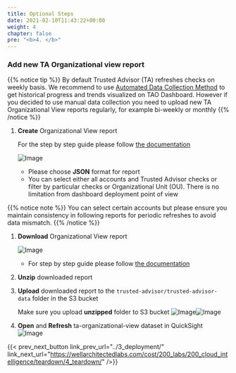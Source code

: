 ```yaml
---
title: Optional Steps
date: 2021-02-10T11:43:22+00:00
weight: 4
chapter: false
pre: "<b>4. </b>"
---
```


### Add new TA Organizational view report

{{% notice tip %}}
By default Trusted Advisor (TA) refreshes checks on weekly basis. We recommend to use [Automated Data Collection Method](https://wellarchitectedlabs.com/cost/300_labs/300_optimization_data_collection/) to get historical progress and trends visualized on TAO Dashboard. However if you decided to use manual data collection you need to upload new TA Organizational View reports regularly, for example bi-weekly or monthly
{{% /notice %}}

1. **Create** Organizational View report

    For the step by step guide please follow [the documentation](https://docs.aws.amazon.com/awssupport/latest/user/organizational-view.html#create-organizational-view-reports)

    ![Image](/Cost/200_Cloud_Intelligence/Images/TA_org_view_create_report.png?classes=lab_picture_small)

    + Please choose **JSON** format for report
    + You can select either all accounts and Trusted Advisor checks or filter by particular checks or Organizational Unit (OU). There is no limitation from dashboard deployment point of view

{{% notice note %}}
You can select certain accounts but please ensure you maintain consistency in following reports for periodic refreshes to avoid data mismatch. 
{{% /notice %}}

1. **Download** Organizational View report

    ![Image](/Cost/200_Cloud_Intelligence/Images/TA_org_view_download_report.png?classes=lab_picture_small)

    + For step by step guide please follow [the documentation](https://docs.aws.amazon.com/awssupport/latest/user/organizational-view.html#download-organizational-view-reports)

1. **Unzip** downloaded report

1. **Upload** downloaded report to the `trusted-advisor/trusted-advisor-data` folder in the S3 bucket

    Make sure you upload **unzipped** folder to S3 bucket
    ![Image](/Cost/200_Cloud_Intelligence/Images/S3-upload-report.png?classes=lab_picture_small)![Image](/Cost/200_Cloud_Intelligence/Images/tao/S3-upload-report2.png?classes=lab_picture_small)

1. **Open** and **Refresh** ta-organizational-view dataset in QuickSight
![Image](/Cost/200_Cloud_Intelligence/Images/tao/QS_refresh_ds.png?classes=lab_picture_small)


{{< prev_next_button link_prev_url="../3_deployment/"  link_next_url="https://wellarchitectedlabs.com/cost/200_labs/200_cloud_intelligence/teardown/4_teardown/" />}}